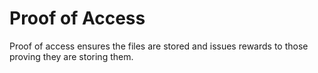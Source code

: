 # Proof of Access

Proof of access ensures the files are stored and issues rewards to those proving they are storing them.